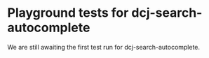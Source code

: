 # Playground tests for dcj-search-autocomplete
We are still awaiting the first test run for dcj-search-autocomplete.
